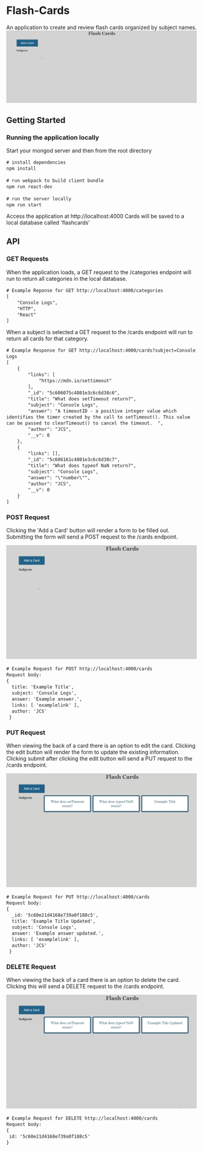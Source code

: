 # Flash-Cards

An application to create and review flash cards organized by subject names.
![](https://github.com/jsangiolo92/Flash-Cards/blob/master/images/Flash%20Cards%20Main.gif)

## Getting Started
### Running the application locally
Start your mongod server and then from the root directory

```
# install dependencies
npm install

# run webpack to build client bundle
npm run react-dev

# run the server locally
npm run start

```
Access the application at http://localhost:4000
Cards will be saved to a local database called 'flashcards'

## API
### GET Requests
When the application loads, a GET request to the /categories endpoint will run to return all categories in the local database.

```
# Example Reponse for GET http://localhost:4000/categories
[
    "Console Logs",
    "HTTP",
    "React"
]
```

When a subject is selected a GET request to the /cards endpoint will run to return all cards for that category.
```
# Example Response for GET http://localhost:4000/cards?subject=Console Logs 
[
    {
        "links": [
            "https://mdn.io/settimeout"
        ],
        "_id": "5c606075c4801e3c6c6d38c6",
        "title": "What does setTimeout return?",
        "subject": "Console Logs",
        "answer": "A timeoutID - a positive integer value which identifies the timer created by the call to setTimeout(). This value can be passed to clearTimeout() to cancel the timeout.  ",
        "author": "JCS",
        "__v": 0
    },
    {
        "links": [],
        "_id": "5c606161c4801e3c6c6d38c7",
        "title": "What does typeof NaN return?",
        "subject": "Console Logs",
        "answer": "\"number\"",
        "author": "JCS",
        "__v": 0
    }
]

```

### POST Request
Clicking the 'Add a Card' button will render a form to be filled out. Submitting the form will send a POST request to the /cards endpoint.

![](https://github.com/jsangiolo92/Flash-Cards/blob/master/images/Flash%20Cards%20Add.gif)
```
# Example Request for POST http://localhost:4000/cards
Request body:
{ 
  title: 'Example Title',
  subject: 'Console Logs',
  answer: 'Example answer.',
  links: [ 'examplelink' ],
  author: 'JCS' 
 }

```

### PUT Request
When viewing the back of a card there is an option to edit the card.  Clicking the edit button will render the form to update the existing information.  Clicking submit after clicking the edit button will send a PUT request to the /cards endpoint.

![](https://github.com/jsangiolo92/Flash-Cards/blob/master/images/Flash%20Cards%20Edit.gif)
```
# Example Request for PUT http://localhost:4000/cards
Request body:
{ 
  _id: '5c60e21d4168e739a0f188c5',
  title: 'Example Title Updated',
  subject: 'Console Logs',
  answer: 'Example answer updated.',
  links: [ 'examplelink' ],
  author: 'JCS' 
 }
 ```
 
 ### DELETE Request
 When viewing the back of a card there is an option to delete the card. Clicking this will send a DELETE request to the /cards endpoint.
 
 ![](https://github.com/jsangiolo92/Flash-Cards/blob/master/images/Flash%20Cards%20Delete.gif)
 ```
 # Example Request for DELETE http://localhost:4000/cards
 Request body:
 { 
  id: '5c60e21d4168e739a0f188c5'
 }
 
